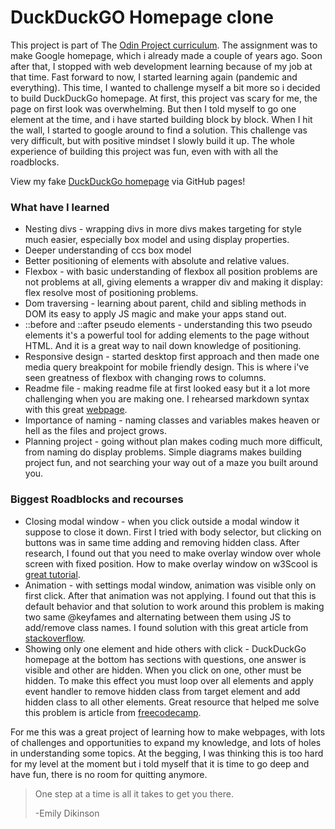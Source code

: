 # DuckDuckGO Homepage clone

This project is part of The [Odin Project curriculum](https://www.theodinproject.com). The assignment was to make
Google homepage, which i already made a couple of years ago. Soon after that, I stopped with
web development learning because of my job at that time. Fast forward to now, I
started learning again (pandemic and everything).
This time, I wanted to challenge myself a bit more so i decided to build
DuckDuckGo homepage.
At first, this project vas scary for me, the page on first look was overwhelming.
But then I told myself to go one element at the time, and i have started building
block by block. When I hit the wall, I started to google around to find a solution.
This challenge vas very difficult, but with positive mindset I slowly build it up.
The whole experience of building this project was fun, even with with all the roadblocks.

View my fake [DuckDuckGo homepage](https://mojotron.github.io/duckduckgo-homepage/index.html) via GitHub pages!

### What have I learned

- Nesting divs - wrapping divs in more divs makes targeting for style much
  easier, especially box model and using display properties.
- Deeper understanding of ccs box model
- Better positioning of elements with absolute and relative values.
- Flexbox - with basic understanding of flexbox all position problems are not
  problems at all, giving elements a wrapper div and making it display: flex resolve
  most of positioning problems.
- Dom traversing - learning about parent, child and sibling methods in DOM its
  easy to apply JS magic and make your apps stand out.
- ::before and ::after pseudo elements - understanding this two pseudo elements
  it's a powerful tool for adding elements to the page without HTML. And it is a great way
  to nail down knowledge of positioning.
- Responsive design - started desktop first approach and then made one
  media query breakpoint for mobile friendly design. This is where i've seen greatness
  of flexbox with changing rows to columns.
- Readme file - making readme file at first looked easy but it a lot more challenging
  when you are making one. I rehearsed markdown syntax with this great [webpage](https://markdownlivepreview.com/).
- Importance of naming - naming classes and variables makes heaven or hell as
  the files and project grows.
- Planning project - going without plan makes coding much more difficult, from
  naming do display problems. Simple diagrams makes building project fun, and not
  searching your way out of a maze you built around you.

### Biggest Roadblocks and recourses

- Closing modal window - when you click outside a modal window it suppose
  to close it down. First I tried with body selector, but clicking on buttons was
  in same time adding and removing hidden class. After research, I found out that
  you need to make overlay window over whole screen with fixed position. How to
  make overlay window on w3Scool is [great tutorial](https://www.w3schools.com/howto/howto_css_overlay.asp).
- Animation - with settings modal window, animation was visible only on first
  click. After that animation was not applying. I found out that this is default
  behavior and that solution to work around this problem is making two same
  @keyfames and alternating between them using JS to add/remove class names.
  I found solution with this great article from [stackoverflow](https://stackoverflow.com/questions/39790438/css-animation-works-only-first-time).
- Showing only one element and hide others with click - DuckDuckGo homepage at the
  bottom has sections with questions, one answer is visible and other are hidden.
  When you click on one, other must be hidden. To make this effect you must loop
  over all elements and apply event handler to remove hidden class from target element
  and add hidden class to all other elements. Great resource that helped me solve
  this problem is article from [freecodecamp](https://dev.to/mohdhussein/how-to-show-the-clicked-element-only-and-hide-others-in-vanilla-javascript-1ip2).

For me this was a great project of learning how to make webpages, with lots of
challenges and opportunities to expand my knowledge, and lots of holes in
understanding some topics. At the begging, I was thinking this is too
hard for my level at the moment but i told myself that it is time to go deep and
have fun, there is no room for quitting anymore.

> One step at a time is all it takes to get you there.
>
> -Emily Dikinson
